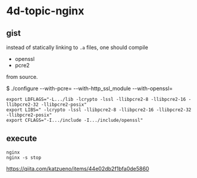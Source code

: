 # 4d-topic-nginx

## gist

instead of statically linking to `.a` files, one should compile 

* openssl
* pcre2

from source.


$ ./configure
  --with-pcre=
  --with-http_ssl_module
  --with-openssl=

```
export LDFLAGS="-L.../lib -lcrypto -lssl -llibpcre2-8 -llibpcre2-16 -llibpcre2-32 -llibpcre2-posix"
export LIBS=" -lcrypto -lssl -llibpcre2-8 -llibpcre2-16 -llibpcre2-32 -llibpcre2-posix"
export CFLAGS="-I.../include -I.../include/openssl"
```

## execute

```
nginx
nginx -s stop
```

https://qiita.com/katzueno/items/44e02db2f1bfa0de5860
